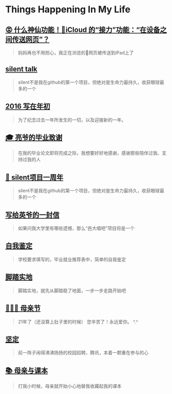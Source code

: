 # Things Happening In My Life

## [😡 什么神仙功能！🍎iCloud 的“接力”功能：“在设备之间传送网页”？](2022/09/wtf-is-that-mac-icloud-handoff.md)

> 妈妈再也不用担心，我正在浏览的🔞网页被传送到iPad上了

## [silent talk](2016/08/silent-talk.md)

> silent不是我在github的第一个项目，但绝对是生命力最持久，收获眼球最多的一个

## [2016 写在年初](2016/01/new-year-2016.md)

> 为了纪念过去一年所发生的一切，以及迎接新的一年。

## [🎓 亮爷的毕业致谢](2015/06/graduation-thanks.md)

> 在我的毕业论文即将完成之际，我想要好好地感谢，感谢那些陪伴过我、支持过我的人

## [🎉 silent项目一周年](2015/05/silent-one-year-old/)

> silent不是我在github的第一个项目，但绝对是生命力最持久，收获眼球最多的一个

## [写给英爷的一封信](2015/03/to-jayin.md)

> 如果问我大学里有哪些遗憾，那么“邑大唱吧”项目将是一个

## [自我鉴定](2014/11/self-indentification.md)

> 学校要求填写的，毕业就业推荐表中，简单的自我鉴定

## [脚踏实地](2014/05/step-by-step.md)

> 脚踏实地，就先从脚踏稳了地面，一步一步走路开始吧

## [🙎🏻‍♀️ 母亲节](2014/05/mothers-day.md)

> 21年了（还没算上肚子里的时候） 您辛苦了！永远爱你。 ^.^

## [坚定](2014/04/keeping-determined.md)

> 前一阵子闹得沸沸扬扬的校园招聘，腾讯，本着一颗重在参与的心

## [📚 母亲与课本](2014/03/mom-and-textbooks.md)

> 打我小时候，母亲就开始小心地替我收藏起我的课本
